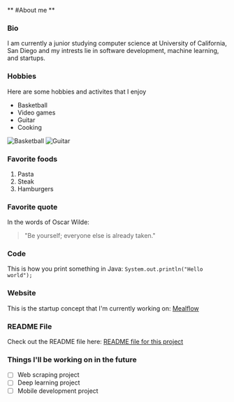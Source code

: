  ** #About me **

### Bio
I am currently a junior studying computer science at University of California, San Diego and my intrests lie in software development, machine learning, and startups.

### Hobbies
Here are some hobbies and activites that I enjoy
 - Basketball 
 - Video games
 - Guitar
 - Cooking 

![Basketball](https://static01.nyt.com/images/2021/08/03/sports/03olympics-basketball-3q-1/03olympics-basketball-3q-1-superJumbo-v2.jpg)
![Guitar](https://play-guitars.com/wp-content/uploads/2019/06/which-is-the-easiest-guitar-to-learn-for-beginners.jpg)

### Favorite foods
 1. Pasta 
 2. Steak 
 3. Hamburgers

### Favorite quote
In the words of Oscar Wilde:
 > "Be yourself; everyone else is already taken." 

### Code 
This is how you print something in Java: 
  `System.out.println("Hello world");`

### Website
This is the startup concept that I'm currently working on: 
  [Mealflow](https://mealflow.co/)

### README File
Check out the README file here: 
[README file for this project](README.md)
  
### Things I'll be working on in the future
 - [ ] Web scraping project 
 - [ ] Deep learning project 
 - [ ] Mobile development project